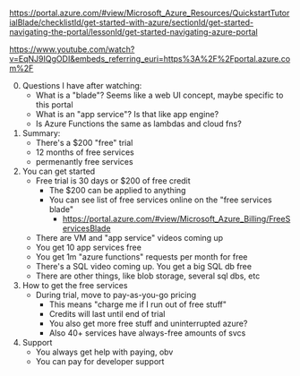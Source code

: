 https://portal.azure.com/#view/Microsoft_Azure_Resources/QuickstartTutorialBlade/checklistId/get-started-with-azure/sectionId/get-started-navigating-the-portal/lessonId/get-started-navigating-azure-portal

https://www.youtube.com/watch?v=EqNJ9IQgODI&embeds_referring_euri=https%3A%2F%2Fportal.azure.com%2F

0. Questions I have after watching:
   - What is a "blade"? Seems like a web UI concept, maybe specific to this portal
   - What is an "app service"? Is that like app engine?
   - Is Azure Functions the same as lambdas and cloud fns?
1. Summary:
   - There's a $200 "free" trial
   - 12 months of free services
   - permenantly free services
2. You can get started
   - Free trial is 30 days or $200 of free credit
     - The $200 can be applied to anything
     - You can see list of free services online on the "free services blade"
       - https://portal.azure.com/#view/Microsoft_Azure_Billing/FreeServicesBlade
   - There are VM and "app service" videos coming up
   - You get 10 app services free
   - You get 1m "azure functions" requests per month for free
   - There's a SQL video coming up. You get a big SQL db free
   - There are other things, like blob storage, several sql dbs, etc
3. How to get the free services
   - During trial, move to pay-as-you-go pricing
     - This means "charge me if I run out of free stuff"
     - Credits will last until end of trial
     - You also get more free stuff and uninterrupted azure?
     - Also 40+ services have always-free amounts of svcs
4. Support
   - You always get help with paying, obv
   - You can pay for developer support
